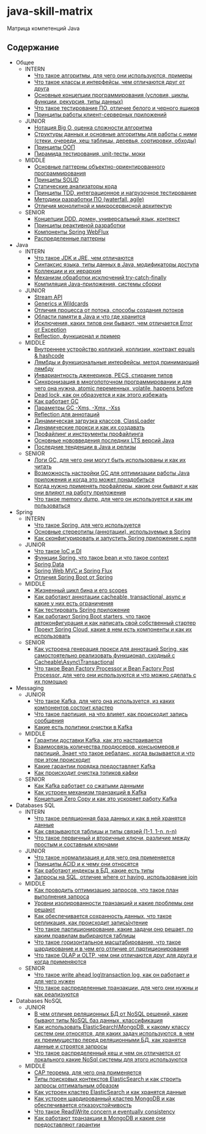 # java-skill-matrix

Матрица компетенций Java

## Содержание

- Общее
    - INTERN
        - [Что такое алгоритмы, для чего они используются, примеры](Общее/INTERN/Что%20такое%20алгоритмы,%20для%20чего%20они%20используются,%20примеры.md)
        - [Что такое классы и интерфейсы, чем отличаются друг от друга](Общее/INTERN/Что%20такое%20классы%20и%20интерфейсы,%20чем%20отличаются%20друг%20от%20друга.md)
        - [Основные концепции программирования  (условия, циклы, функции, рекурсия, типы данных)](Общее/INTERN/Основные%20концепции%20программирования%20(условия,%20циклы,%20функции,%20рекурсия,%20типы%20данных).md)
        - [Что такое тестирование ПО, отличие белого и черного ящиков](Общее/INTERN/Что%20такое%20тестирование%20ПО,%20отличие%20белого%20и%20черного%20ящиков.md)
        - [Принципы работы клиент-серверных приложений](Общее/INTERN/Принципы%20работы%20клиент-серверных%20приложений.md)
    - JUNIOR
        - [Нотация Big O, оценка сложности алгоритма](Общее/JUNIOR/Нотация%20Big%20O,%20оценка%20сложности%20алгоритма.md)
        - [Структуры данных и основные алгоритмы для работы с ними (стеки, очереди, хеш таблицы, деревья, сортировки, обходы)](Общее/JUNIOR/Структуры%20данных%20и%20основные%20алгоритмы%20для%20работы%20с%20ними.%20Стеки,%20очереди,%20хеш%20таблицы,%20деревья,%20сортировки,%20обходы.md)
        - [Принципы ООП](Общее/JUNIOR/Принципы%20ООП.md)
        - [Пирамида тестирования, unit-тесты, моки](Общее/JUNIOR/Пирамида%20тестирования,%20unit-тесты,%20моки.md)
    - MIDDLE
        - [Основные паттерны объектно-ориентированного программирования](Общее/MIDDLE/Основные%20паттерны%20объектно-ориентированного%20программирования.md)
        - [Принципы SOLID](Общее/MIDDLE/Принципы%20SOLID.md)
        - [Статические анализаторы кода](Общее/MIDDLE/Статические%20анализаторы%20кода.md)
        - [Принципы TDD, интеграционное и нагрузочное тестирование](Общее/MIDDLE/Принципы%20TDD.md)
        - [Методики разработки ПО (waterfall, agile)](Общее/MIDDLE/Методики%20разработки%20ПО.md)
        - [Отличия монолитной и микросервисной архитектур](Общее/MIDDLE/Монолит%20и%20микросервисы.md)
    - SENIOR
        - [Концепции DDD, домен, универсальный язык, контекст](Общее/SENIOR/DDD.md)
        - [Принципы реактивной разработки](Общее/SENIOR/Реактивная%20разработка.md)
        - [Компоненты Spring WebFlux](Общее/SENIOR/Компоненты%20Spring%20WebFlux.md)
        - [Распределенные паттерны](Общее/SENIOR/Распределенные%20паттерны.md)
- Java
    - INTERN
        - [Что такое JDK и JRE, чем отличаются](Java/INTERN/JDK%20JRE.md)
        - [Синтаксис языка, типы данных в Java, модификаторы доступа](Java/INTERN/Синтаксис%20Java.md)
        - [Коллекции и их иерархия](Java/INTERN/Коллекции.md)
        - [Механизм обработки исключений try-catch-finally](Java/INTERN/Механизм%20обработки%20исключений%20try-catch-finally.md)
        - [Компиляция Java-приложения, системы сборки](Java/INTERN/Компиляция%20Java-приложения,%20системы%20сборки.md)
    - JUNIOR
        - [Stream API](Java/JUNIOR/Stream%20API.md)
        - [Generics и Wildcards](Java/JUNIOR/Generics.md)
        - [Отличия процесса от потока, способы создания потоков](Java/JUNIOR/Поток%20и%20процесс.md)
        - [Области памяти в Java и что где хранится](Java/JUNIOR/Области%20памяти.md)
        - [Исключения, каких типов они бывают, чем отличается Error от Exception](Java/JUNIOR/Исключения.md)
        - [Reflection, функционал и пример](Java/JUNIOR/Reflection.md)
    - MIDDLE
        - [Внутреннее устройство коллизий, коллизии, контракт equals & hashcode](Java/MIDDLE/Коллекции.md)
        - [Лямбды и функциональные интерфейсы, метод принимающий лямбду](Java/MIDDLE/Лямбды.md)
        - [Инвариантность дженериков, PECS, стирание типов](Java/MIDDLE/PECS.md)
        - [Синхронизация в многопоточном программировании и для чего она нужна, atomic переменных, volatile, happens before](Java/MIDDLE/Многопоточка.md)
        - [Dead lock, как он образуется и как этого избежать](Java/MIDDLE/Dead%20lock.md)
        - [Как работает GC](Java/MIDDLE/Работа%20GC.md)
        - [Параметры GC -Xms, -Xmx, -Xss](Java/MIDDLE/Параметры%20GC.md)
        - [Reflection для аннотаций](Java/MIDDLE/Reflection.md)
        - [Динамическая загрузка классов, ClassLoader](Java/MIDDLE/ClassLoader.md)
        - [Динамические прокси и как их создавать](Java/MIDDLE/Динамические%20прокси.md)
        - [Профайлинг и инструменты профайлинга](Java/MIDDLE/Профайлинг.md)
        - [Основные нововведения последних LTS версий Java](Java/MIDDLE/LTS%20Java.md)
        - [Последние тенденции в Java и релизы](Java/MIDDLE/Релизы%20Java.md)
    - SENIOR
        - [Логи GC, для чего они могут быть использованы и как их читать](Java/SENIOR/Логи%20GC.md)
        - [Возможность настройки GC для оптимизации работы Java приложения и когда это может понадобиться](Java/SENIOR/Настройка%20GC.md)
        - [Когда нужно применять профайлеры, какие они бывают и как они влияют на работу приложения](Java/SENIOR/Профайлеры.md)
        - [Что такое memory dump, для чего он используется и как им пользоваться](Java/SENIOR/Memory%20dump.md)
- Spring
    - INTERN
        - [Что такое Spring, для чего используется](Spring/INTERN/Что%20такое%20Spring.md)
        - [Основные стереотипы (аннотации), используемые в Spring](Spring/INTERN/Аннотации%20Spring.md)
        - [Как сконфигурировать и запустить Spring приложение с нуля](Spring/INTERN/Конфигурация%20приложения%20Spring.md)
    - JUNIOR
        - [Что такое IoC и DI](Spring/JUNIOR/IoC%20DI.md)
        - [Функции Spring, что такое bean и что такое context](Spring/JUNIOR/Функции%20Spring.md)
        - [Spring Data](Spring/JUNIOR/Spring%20Data.md)
        - [Spring Web MVC и Spring Flux](Spring/JUNIOR/Spring%20Web%20MVC%20Flux.md)
        - [Отличия Spring Boot от Spring](Spring/JUNIOR/Spring%20Boot%20VS%20Spring.md)
    - MIDDLE
        - [Жизненный цикл бина и его scopes](Spring/MIDDLE/ЖЦ%20бина.md)
        - [Как работают аннотации cacheable, transactional, async и какие у них есть ограничения](Spring/MIDDLE/Аннотации.md)
        - [Как тестировать Spring приложение](Spring/MIDDLE/Тестирование%20Spring%20приложения.md)
        - [Как работают Spring Boot starters, что такое автоконфигурация и как написать свой собственный стартер](Spring/MIDDLE/Стартеры.md)
        - [Проект Spring Cloud, какие в нем есть компоненты и как их использовать](Spring/MIDDLE/Spring%20Cloud.md)
    - SENIOR
        - [Как устроена генерация прокси для аннотаций Spring, как самостоятельно реализовать функционал, сходный с Cacheable\Async\Transactional](Spring/SENIOR/Прокси.md)
        - [Что такое Bean Factory Processor и Bean Factory Post Processor, для чего они используются и что можно сделать с их помощью](Spring/SENIOR/BeanFactoryProcessor.md)
- Messaging
    - JUNIOR
        - [Что такое Kafka, для чего она используется, из каких компонентов состоит кластер](Messaging/JUNIOR/Kafka.md)
        - [Что такое партиция, на что влияет, как происходит запись сообщения](Messaging/JUNIOR/Партиция.md)
        - [Какие есть политики очистки в Kafka](Messaging/JUNIOR/Политики%20очистки%20Kafka.md)
    - MIDDLE
        - [Гарантии доставки Kafka, как это настраивается](Messaging/MIDDLE/Гарантии%20доставки%20Kafka.md)
        - [Взаимосвязь количества продюсеров, консьюмеров и партиций. Знает что такое ребаланс, когда вызывается и что при этом происходит](Messaging/MIDDLE/Ребаланс.md)
        - [Какие гарантии порядка предоставляет Kafka](Messaging/MIDDLE/Гарантии%20порядка.md)
        - [Как происходит очистка топиков кафки](Messaging/MIDDLE/Очистка%20топиков.md)
    - SENIOR
        - [Как Kafka работает со сжатыми данными](Messaging/SENIOR/Сжатые%20данные.md) 
        - [Как устроен механизм транзакций в Kafka](Messaging/SENIOR/Транзакции.md)
        - [Концепция Zero Copy и как это ускоряет работу Kafka](Messaging/SENIOR/Zero%20Copy.md)
- Databases SQL
    - INTERN
        - [Что такое реляционная база данных и как в ней хранятся данные](SQL/INTERN/РБД.md)
        - [Как связываются таблицы и типы связей (1-1, 1-n, n-n)](SQL/INTERN/Типы%20связей.md)
        - [Что такое первичный и вторичные ключи, различие между простым и составным ключами](SQL/INTERN/Ключи.md)
    - JUNIOR
        - [Что такое нормализация и для чего она применяется](SQL/JUNIOR/Нормализация.md)
        - [Принципы ACID и к чему они относятся](SQL/JUNIOR/ACID.md)
        - [Как работают индексы в БД, какие есть типы](SQL/JUNIOR/Индексы.md)
        - [Запросы на SQL, отличие where от having, использование join](SQL/JUNIOR/Запросы.md)
    - MIDDLE
        - [Как проводить оптимизацию запросов, что такое план выполнения запроса](SQL/MIDDLE/Оптимизация.md)
        - [Уровни изолированности транзакций и какие проблемы они решают](SQL/MIDDLE/Уровни%20изолированности.md)
        - [Как обеспечивается сохранность данных, что такое репликация, как происходит запись\чтение](SQL/MIDDLE/Репликация.md)
        - [Что такое партиционирование, какие задачи оно решает, по каким правилам выбираются таблицы](SQL/MIDDLE/Партиционирование.md)
        - [Что такое горизонтальное масштабирование, что такое шардирование и в чем его отличие от партиционирования](SQL/MIDDLE/Шардирование.md)
        - [Что такое OLAP и OLTP, чем они отличаются друг для друга и когда применяются](SQL/MIDDLE/OLAP%20OLTP.md)
    - SENIOR
        - [Что такое write ahead log\transaction log, как он работает и для чего нужен](SQL/SENIOR/write%20ahead%20log.md)
        - [Что такое распределенные транзакции, для чего они нужны и как реализуются](SQL/SENIOR/Распределенные%20транзакции.md)
- Databases NoSQL
    - JUNIOR
        - [В чем отличие реляционных БД от NoSQL решений, какие бывают типы NoSQL баз данных, классификация](NoSQL/JUNIOR/Классификация%20NoSQL.md)
        - [Как использовать ElasticSearch\MongoDB, к какому классу систем они относятся, для каких задач используются, в чем их преимущество перед реляционными БД, как хранятся данные и строятся запросы](NoSQL/JUNIOR/ElasticSearch%20MongoDB.md)
        - [Что такое распределенный кеш и чем он отличается от локального какие NoSql системы для этого используются](NoSQL/JUNIOR/Распределенный%20кеш.md)
    - MIDDLE
        - [CAP теорема, для чего она применяется](NoSQL/MIDDLE/CAP%20теорема.md)
        - [Типы поисковых контекстов ElasticSearch и как строить запросы оптимальным образом](NoSQL/MIDDLE/Поисковые%20контексты%20ElasticSearch.md)
        - [Как устроен кластер ElasticSearch и как хранятся данные](NoSQL/MIDDLE/ElasticSearch%20кластер.md)
        - [Как устроен шардированный кластер MongoDB и как обеспечивается отказоустойчивость](NoSQL/MIDDLE/MongoDB%20кластер.md)
        - [Что такое Read\Write concern и eventually consistency](NoSQL/MIDDLE/Read%20Write%20concern.md)
        - [Как работают транзакции в MongoDB и какие они предоставляют гарантии](NoSQL/MIDDLE/Транзакции%20MongoDB.md)